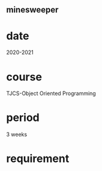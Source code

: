 ## minesweeper
# date
2020-2021
# course
TJCS-Object Oriented Programming
# period
3 weeks
# requirement
